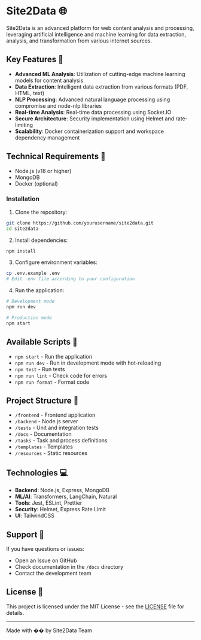 # Site2Data 🌐

Site2Data is an advanced platform for web content analysis and processing, leveraging artificial intelligence and machine learning for data extraction, analysis, and transformation from various internet sources.

## Key Features 🌟

- **Advanced ML Analysis**: Utilization of cutting-edge machine learning models for content analysis
- **Data Extraction**: Intelligent data extraction from various formats (PDF, HTML, text)
- **NLP Processing**: Advanced natural language processing using compromise and node-nlp libraries
- **Real-time Analysis**: Real-time data processing using Socket.IO
- **Secure Architecture**: Security implementation using Helmet and rate-limiting
- **Scalability**: Docker containerization support and workspace dependency management

## Technical Requirements 🔧

- Node.js (v18 or higher)
- MongoDB
- Docker (optional)

### Installation

1. Clone the repository:
```bash
git clone https://github.com/yourusername/site2data.git
cd site2data
```

2. Install dependencies:
```bash
npm install
```

3. Configure environment variables:
```bash
cp .env.example .env
# Edit .env file according to your configuration
```

4. Run the application:
```bash
# Development mode
npm run dev

# Production mode
npm start
```

## Available Scripts 📜

- `npm start` - Run the application
- `npm run dev` - Run in development mode with hot-reloading
- `npm test` - Run tests
- `npm run lint` - Check code for errors
- `npm run format` - Format code

## Project Structure 📁

- `/frontend` - Frontend application
- `/backend` - Node.js server
- `/tests` - Unit and integration tests
- `/docs` - Documentation
- `/tasks` - Task and process definitions
- `/templates` - Templates
- `/resources` - Static resources

## Technologies 💻

- **Backend**: Node.js, Express, MongoDB
- **ML/AI**: Transformers, LangChain, Natural
- **Tools**: Jest, ESLint, Prettier
- **Security**: Helmet, Express Rate Limit
- **UI**: TailwindCSS

## Support 💬

If you have questions or issues:
- Open an Issue on GitHub
- Check documentation in the `/docs` directory
- Contact the development team

## License 📄

This project is licensed under the MIT License - see the [LICENSE](LICENSE) file for details.

---

Made with �� by Site2Data Team
